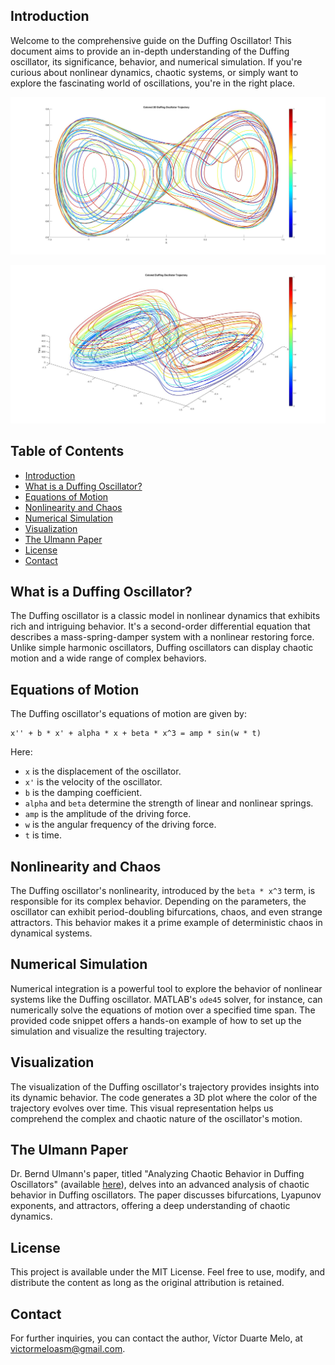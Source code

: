 



## Introduction

Welcome to the comprehensive guide on the Duffing Oscillator! This document aims to provide an in-depth understanding of the Duffing oscillator, its significance, behavior, and numerical simulation. If you're curious about nonlinear dynamics, chaotic systems, or simply want to explore the fascinating world of oscillations, you're in the right place.

![Duffing Oscillator](DuffinOscillator.jpg)


![Duffing Oscillator](DuffingOscillator2.jpg)

## Table of Contents

- [Introduction](#introduction)
- [What is a Duffing Oscillator?](#what-is-a-duffing-oscillator)
- [Equations of Motion](#equations-of-motion)
- [Nonlinearity and Chaos](#nonlinearity-and-chaos)
- [Numerical Simulation](#numerical-simulation)
- [Visualization](#visualization)
- [The Ulmann Paper](#the-ulmann-paper)
- [License](#license)
- [Contact](#contact)

## What is a Duffing Oscillator?

The Duffing oscillator is a classic model in nonlinear dynamics that exhibits rich and intriguing behavior. It's a second-order differential equation that describes a mass-spring-damper system with a nonlinear restoring force. Unlike simple harmonic oscillators, Duffing oscillators can display chaotic motion and a wide range of complex behaviors.

## Equations of Motion

The Duffing oscillator's equations of motion are given by:

```
x'' + b * x' + alpha * x + beta * x^3 = amp * sin(w * t)
```

Here:
- `x` is the displacement of the oscillator.
- `x'` is the velocity of the oscillator.
- `b` is the damping coefficient.
- `alpha` and `beta` determine the strength of linear and nonlinear springs.
- `amp` is the amplitude of the driving force.
- `w` is the angular frequency of the driving force.
- `t` is time.

## Nonlinearity and Chaos

The Duffing oscillator's nonlinearity, introduced by the `beta * x^3` term, is responsible for its complex behavior. Depending on the parameters, the oscillator can exhibit period-doubling bifurcations, chaos, and even strange attractors. This behavior makes it a prime example of deterministic chaos in dynamical systems.

## Numerical Simulation

Numerical integration is a powerful tool to explore the behavior of nonlinear systems like the Duffing oscillator. MATLAB's `ode45` solver, for instance, can numerically solve the equations of motion over a specified time span. The provided code snippet offers a hands-on example of how to set up the simulation and visualize the resulting trajectory.

## Visualization

The visualization of the Duffing oscillator's trajectory provides insights into its dynamic behavior. The code generates a 3D plot where the color of the trajectory evolves over time. This visual representation helps us comprehend the complex and chaotic nature of the oscillator's motion.

## The Ulmann Paper

Dr. Bernd Ulmann's paper, titled "Analyzing Chaotic Behavior in Duffing Oscillators" (available [here](https://analogparadigm.com/downloads/alpaca_29.pdf)), delves into an advanced analysis of chaotic behavior in Duffing oscillators. The paper discusses bifurcations, Lyapunov exponents, and attractors, offering a deep understanding of chaotic dynamics.

## License

This project is available under the MIT License. Feel free to use, modify, and distribute the content as long as the original attribution is retained.

## Contact

For further inquiries, you can contact the author, Víctor Duarte Melo, at victormeloasm@gmail.com.

